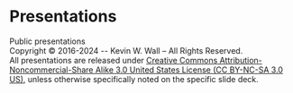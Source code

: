 # Presentations
Public presentations
<br/>
Copyright © 2016-2024 -- Kevin W. Wall – All Rights Reserved.
<br/>
All presentations are released under [Creative Commons Attribution-Noncommercial-Share Alike 3.0 United States License (CC BY-NC-SA 3.0 US)](https://creativecommons.org/licenses/by-nc-sa/3.0/us/), unless otherwise specifically noted on the specific slide deck.
